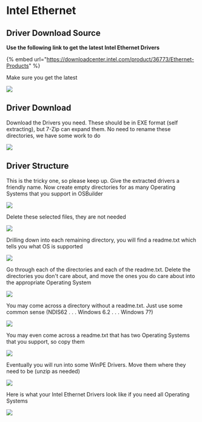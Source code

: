 # Intel Ethernet

## Driver Download Source

**Use the following link to get the latest Intel Ethernet Drivers**

{% embed url="https://downloadcenter.intel.com/product/36773/Ethernet-Products" %}

Make sure you get the latest

![](../../../../../.gitbook/assets/image%20%284%29.png)

## Driver Download

Download the Drivers you need.  These should be in EXE format \(self extracting\), but 7-Zip can expand them.  No need to rename these directories, we have some work to do

![](../../../../../.gitbook/assets/image%20%285%29.png)

## Driver Structure

This is the tricky one, so please keep up.  Give the extracted drivers a friendly name.  Now create empty directories for as many Operating Systems that you support in OSBuilder

![](../../../../../.gitbook/assets/image%20%2834%29.png)

Delete these selected files, they are not needed

![](../../../../../.gitbook/assets/image%20%2848%29.png)

Drilling down into each remaining directory, you will find a readme.txt which tells you what OS is supported

![](../../../../../.gitbook/assets/image%20%2850%29.png)

Go through each of the directories and each of the readme.txt.  Delete the directories you don't care about, and move the ones you do care about into the appropriate Operating System

![](../../../../../.gitbook/assets/image%20%2829%29.png)

You may come across a directory without a readme.txt.  Just use some common sense \(NDIS62 . . . Windows 6.2 . . . Windows 7?\)

![](../../../../../.gitbook/assets/image%20%288%29.png)

You may even come across a readme.txt that has two Operating Systems that you support, so copy them

![](../../../../../.gitbook/assets/image%20%2889%29.png)

Eventually you will run into some WinPE Drivers.  Move them where they need to be \(unzip as needed\)

![](../../../../../.gitbook/assets/image%20%2879%29.png)

Here is what your Intel Ethernet Drivers look like if you need all Operating Systems

![](../../../../../.gitbook/assets/image%20%2824%29.png)

## 

